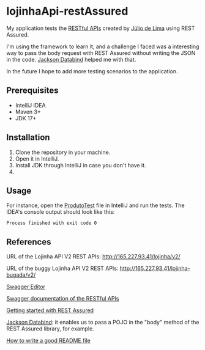 # lojinhaApi-restAssured
My application tests the [RESTful APIs](https://www.postman.com/restless-trinity-831044/workspace/lojinha-api/overview) created by [Júlio de Lima](http://www.juliodelima.com.br/) using REST Assured.

I'm using the framework to learn it, and a challenge I faced was a interesting way to pass the body request with REST Assured without writing the JSON in the code. [Jackson Databind](https://mvnrepository.com/artifact/com.fasterxml.jackson.core/jackson-databind/2.13.1) helped me with that.

In the future I hope to add more testing scenarios to the application.

## Prerequisites
- IntelliJ IDEA
- Maven 3+
- JDK 17+

## Installation
1. Clone the repository in your machine.
2. Open it in IntelliJ.
3. Install JDK through IntelliJ in case you don't have it.
4. 

## Usage
For instance, open the [ProdutoTest](https://github.com/tiagocbarbosa/lojinhaApi-restAssured/blob/main/src/test/java/modules/produto/ProdutoTest.java) file in IntelliJ and run the tests. The IDEA's console output should look like this:

```
Process finished with exit code 0
```


## References
URL of the Lojinha API V2 REST APIs: http://165.227.93.41/lojinha/v2/

URL of the buggy Lojinha API V2 REST APIs: http://165.227.93.41/lojinha-bugada/v2/

[Swagger Editor](https://editor.swagger.io/)

[Swagger documentation of the RESTful APIs](http://165.227.93.41/lojinha/lojinha-v2.yml)

[Getting started with REST Assured](https://github.com/rest-assured/rest-assured/wiki/GettingStarted)

[Jackson Databind](https://mvnrepository.com/artifact/com.fasterxml.jackson.core/jackson-databind/2.13.1): it enables us to pass a POJO in the "body" method of the REST Assured library, for example.  

[How to write a good README file](https://www.freecodecamp.org/news/how-to-write-a-good-readme-file/)
